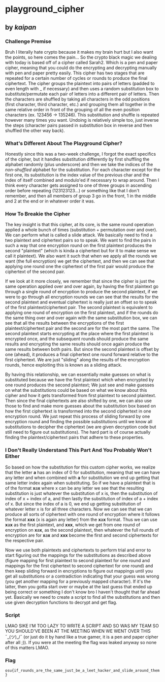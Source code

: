 # playground_cipher

## by *kaipan*

### Challenge Premise

Bruh I literally hate crypto because it makes my brain hurt but I also want the points, so here comes the pain... So the crypto black magic we dealing with today is based off of a cipher called Sarah2. Which is a pen and paper cipher, meaning that you could do the encrypting and decrypting manually with pen and paper pretty easily. This cipher has two stages that are repeated for a certain number of cycles or rounds to produce the final ciphertext. The cipher groups the plaintext into pairs of letters (padded to even length with _ if necessary) and then uses a random substitution box to substitute/permutate each pair of letters into a different pair of letters. Then the characters are shuffled by taking all characters in the odd positions (first character, third character, etc.) and grouping them all together in the same relative order in front of the grouping of all the even position characters (ex. 123456 -> 135246). This substitution and shuffle is repeated however many times you want. Undoing is relatively simple too, just inverse the steps (character pairs passed in substitution box in reverse and then shuffled the other way back).

### What's Different About The Playground Cipher?

Honestly since this was a two-week challenge, I forgot the exact specifics of the cipher, but it handles substitution differently by first shuffling the alphabet randomly (plus underscore) and then we take the indices of the *non-shuffled* alphabet for the substitution. For each character except for the first one, its substitution is the index value of the previous char and the index of itself combined and modulo'ed if necessary to wrap around. Then I think every character gets assigned to one of three groups in ascending order before repeating (123123123...) or something like that I don't remember, and then all members of group 3 go in the front, 1 in the middle and 2 at the end or in whatever order it was.

### How To Breakie the Cipher

The key insight is that this cipher, at its core, is the same round operation applied a whole bunch of times (substitution + permutation over and over). We can perform what is called a slide attack. We basically need to find a two plaintext and ciphertext pairs so to speak. We want to find the pairs in such a way that one encryption round on the first plaintext produces the second "plaintext" (which is kinda a ciphertext but for it to make sense we call it plaintext). We also want it such that when we apply all the rounds we want (the full encryption) we get the ciphertext, and then we can see that applying one round one the ciphertext of the first pair would produce the ciphertext of the second pair.

If we look at it more closely, we remember that since the cipher is just the same operation applied over and over again, by having the first plaintext go through a single round of encryption to produce the second plaintext, if we were to go through all encryption rounds we can see that the results for the second plaintext and eventual ciphertext is really just an offset so to speak of the first plaintext/ciphertext pair. The second plaintext is equivalent to applying one round of encryption on the first plaintext, and if the rounds do the same thing over and over again with the same substitution box, we can see that all the results between the encryptions of the first plaintext/ciphertext pair and the second are for the most part the same. The second plaintext starts encrypting at the place where the first plaintext is encrypted once, and the subsequent rounds should produce the same results and encrypting the same results should once again produce the same results between both pairs. But since the second plaintext is offset by one (ahead), it produces a final ciphertext one round forward relative to the first ciphertext. We are just "sliding" along the results of the encryption rounds, hence exploiting this is known as a sliding attack.

By having this relationship, we can essentially make guesses on what is substituted because we have the first plaintext which when encrypted by one round produces the second plaintext; We just see and make guesses on what the substitutions could be based on what we know about this cipher and how it gets transformed from first plaintext to second plaintext. Then since the final ciphertexts are also shifted by one, we can also use those to find and make more guesses about the substitution box based on how the first ciphertext is transformed into the second ciphertext in one encryption round. We just repeat this process of sliding forward by one encryption round and finding the possible substitutions until we know all substitutions to decipher the ciphertext (we are given decryption code but still need to figure out substitutions). The hard part is of course actually finding the plaintext/ciphertext pairs that adhere to these properties.

### I Don't Really Understand This Part And You Probably Won't Either

So based on how the substitution for this custom cipher works, we realize that the letter **a** has an index of 0 for substitution, meaning that we can have any letter and when combined with **a** for substitution we end up getting that same letter index again when substituting. So if we have a plaintext that is of the format **x**a**x** where x can be any letter we see that the resulting substitution is just whatever the substitution of x is, then the substitution of index of x + index of a, and then lastly the substitution of index of a + index of x. But since the index of a is 0, we end up getting substitution of whatever letter x is for all three characters. Now we can see that we can produce all sorts of ciphertext with one round of encryption where it follows the format **xxx** (x is again any letter) from the **x**a**x** format. Thus we can use **x**a**x** as the first plaintext, and **xxx**, which we get from one round of encryption on **x**a**x**, as the second plaintext, then whatever the full rounds of encryption are for **x**a**x** and **xxx** become the first and second ciphertexts for the respective pair.

Now we use both plaintexts and ciphertexts to perform trial and error to start figuring out the mappings for the substitutions as described above (figure mapping for first plaintext to second plaintext for one round and mappings for the first ciphertext to second ciphertext for one round) and then keep sliding forward in encryptions to figure out mappings until you get all substitutions or a contradiction indicating that your guess was wrong (you get another mapping for a previously mapped character). If it's the latter, then you gotta start over or maybe at the last guess that ended up being correct or something I don't know bro I haven't thought that far ahead yet. Basically we need to create a script to find all the substitutions and then use given decryption functions to decrypt and get flag.

### Script

LMAO SIKE I'M TOO LAZY TO WRITE A SCRIPT AND SO WAS MY TEAM SO YOU SHOULD'VE BEEN AT THE MEETING WHEN WE WENT OVER THIS ¯\_(ツ)_/¯ (or just do it by hand like a true gamer, it is a pen and paper cipher after all ;)). If you were at the meeting the flag was leaked anyway so none of this matters LMAO.

### Flag

`osu{if_rounds_are_the_same_just_be_a_leet_hacker_and_slide_around_them}`